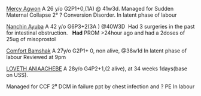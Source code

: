 [Mercy Agwon](https://clinic.juth.primedehealth.org/nursing-stations/admission-activities/68cec6aaac15945b37fa8d2e)
A  26 y/o G2P1+0,(1A) @ 41w3d. 
Managed for Sudden Maternal Collapse 2° ? Conversion Disorder.
In latent phase of labour 

[Nanchin Ayuba](https://clinic.juth.primedehealth.org/nursing-stations/admission-activities/68be680a28fec87b2a2e0691)
‎A 42 y/o G6P3+2(3A ‎) @40W3D ‎
Had 3 surgeries in the past for intestinal obstruction. ‎ ‎
**Had** PROM >24hour ago and had a 2doses of 25ug of misoprostol 

[Comfort Bamshak](https://clinic.juth.primedehealth.org/nursing-stations/admission-activities/68cf3e91ac278313aa63f45a)
A 27y/o G2P1+ 0, non alive, @38w1d
In latent phase of labour 
Reviewed at 9pm

[LOVETH ANIAACHEBE](https://clinic.juth.primedehealth.org/nursing-stations/admission-activities/68cdd446ac15947a8ffa3df2)
A 28y/o G4P2+1,(2 alive), at 34 weeks 1days(base on USS). 

Managed for CCF 2⁰ DCM in failure ppt by chest infection and ? PE
In labour



